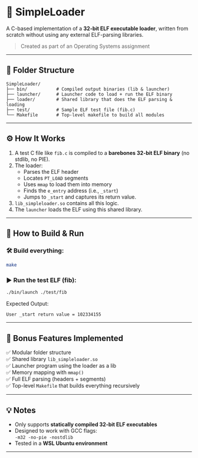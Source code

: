 # 🧠 SimpleLoader

A C-based implementation of a **32-bit ELF executable loader**, written from scratch without using any external ELF-parsing libraries.

> Created as part of an Operating Systems assignment

---

## 📁 Folder Structure

```
SimpleLoader/
├── bin/           # Compiled output binaries (lib & launcher)
├── launcher/      # Launcher code to load + run the ELF binary
├── loader/        # Shared library that does the ELF parsing & loading
├── test/          # Sample ELF test file (fib.c)
└── Makefile       # Top-level makefile to build all modules
```

---

## ⚙️ How It Works

1. A test C file like `fib.c` is compiled to a **barebones 32-bit ELF binary** (no stdlib, no PIE).
2. The loader:
   - Parses the ELF header
   - Locates `PT_LOAD` segments
   - Uses `mmap` to load them into memory
   - Finds the `e_entry` address (i.e., `_start`)
   - Jumps to `_start` and captures its return value.
3. `lib_simpleloader.so` contains all this logic.
4. The `launcher` loads the ELF using this shared library.

---

## 🚀 How to Build & Run

### 🛠️ Build everything:
```bash
make
```

### ▶️ Run the test ELF (fib):
```bash
./bin/launch ./test/fib
```

Expected Output:
```
User _start return value = 102334155
```

---

## 🧠 Bonus Features Implemented

✅ Modular folder structure  
✅ Shared library `lib_simpleloader.so`  
✅ Launcher program using the loader as a lib  
✅ Memory mapping with `mmap()`  
✅ Full ELF parsing (headers + segments)  
✅ Top-level `Makefile` that builds everything recursively

---

## 💡 Notes

- Only supports **statically compiled 32-bit ELF executables**
- Designed to work with GCC flags:  
  `-m32 -no-pie -nostdlib`
- Tested in a **WSL Ubuntu environment**

---

